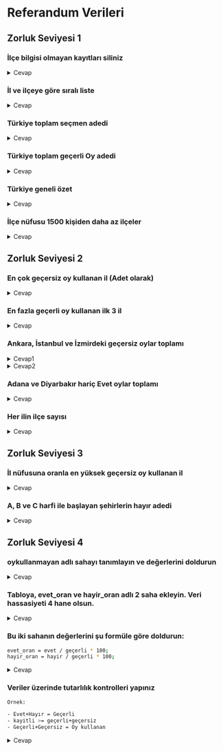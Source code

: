 # Referandum Verileri

## Zorluk Seviyesi 1

### İlçe bilgisi olmayan kayıtları siliniz

<details>
  <summary>Cevap</summary>

```SQL
DELETE FROM referandum WHERE ilce='';
```
</details>

### İl ve ilçeye göre sıralı liste

<details>
  <summary>Cevap</summary>

```SQL
SELECT il, ilce FROM referandum ORDER BY il, ilce;
```
</details>

### Türkiye toplam seçmen adedi

<details>
  <summary>Cevap</summary>

```SQL
SELECT SUM(kayitli) FROM referandum;
```
</details>

### Türkiye toplam geçerli Oy adedi

<details>
  <summary>Cevap</summary>

```SQL
SELECT SUM(gecerli) AS 'GEÇERLİ OY' FROM referandum;
```
</details>

### Türkiye geneli özet

<details>
  <summary>Cevap</summary>

```SQL
SELECT 
    SUM(kayitli) AS 'Kayıtlı Seçmen Sayısı',
    SUM(oykullanan) AS 'Oy Kullanan Seçmen Sayısı',
    SUM(gecerli) AS 'Geçerli Oy Sayısı',
    SUM(gecersiz) AS 'Geçersiz Oy Sayısı',
    SUM(evet) AS 'Evet Sayısı',
    SUM(hayir) AS 'Hayır Sayısı' 
FROM referandum;
```
</details>

### İlçe nüfusu 1500 kişiden daha az ilçeler

<details>
  <summary>Cevap</summary>

```SQL
SELECT * FROM referandum WHERE kayitli < 1500;
```
</details>

## Zorluk Seviyesi 2

### En çok geçersiz oy kullanan il (Adet olarak)

<details>
  <summary>Cevap</summary>

```SQL
SELECT il, SUM(gecersiz) AS 'Geçersiz Oy Sayısı' FROM referandum 
GROUP BY il 
ORDER BY 2 DESC 
LIMIT 1;
```
</details>

### En fazla geçerli oy kullanan ilk 3 il

<details>
  <summary>Cevap</summary>

```SQL
SELECT il, SUM(gecerli) AS 'Geçerli Oy Sayısı' FROM referandum 
GROUP BY il 
ORDER BY 2 DESC 
LIMIT 3;
```
</details>

### Ankara, İstanbul ve İzmirdeki geçersiz oylar toplamı

<details>
  <summary>Cevap1</summary>

```SQL
SELECT SUM(gecersiz) FROM referandum 
WHERE il='Ankara' OR il='İstanbul' OR il='İzmir';
```
</details>

<details>
  <summary>Cevap2</summary>

```SQL
SELECT SUM(gecersiz) FROM referandum 
WHERE il IN ('Ankara', 'İstanbul', 'İzmir');
```
</details>

### Adana ve Diyarbakır hariç Evet oylar toplamı

<details>
  <summary>Cevap</summary>

```SQL
SELECT SUM(evet) FROM referandum 
WHERE il NOT IN ('Diyarbakır', 'Adana');
```
</details>

### Her ilin ilçe sayısı

<details>
  <summary>Cevap</summary>

```SQL
SELECT count(1) FROM referandum GROUP BY il;
```
</details>

## Zorluk Seviyesi 3

### İl nüfusuna oranla en yüksek geçersiz oy kullanan il

<details>
  <summary>Cevap</summary>

```SQL
SELECT il, SUM(gecersiz)/SUM(kayitli) AS 'Geçersiz Oy Oranı' FROM referandum 
GROUP BY il 
ORDER BY 2 DESC
LIMIT 1;
```
</details>

### A, B ve C harfi ile başlayan şehirlerin hayır adedi

<details>
  <summary>Cevap</summary>

```SQL
SELECT il, SUM(hayir) AS 'Hayır Adedi' FROM referandum 
WHERE il LIKE 'A%' 
OR il LIKE 'B%' 
OR il LIKE 'C%'
GROUP BY il;
```
</details>

## Zorluk Seviyesi 4

### oykullanmayan adlı sahayı tanımlayın ve değerlerini doldurun

<details>
  <summary>Cevap</summary>

```SQL
UPDATE referandum SET oykullanmayan = kayitli - oykullanan;
```
</details>

### Tabloya, evet_oran ve hayir_oran adlı 2 saha ekleyin. Veri hassasiyeti 4 hane olsun.

<details>
  <summary>Cevap</summary>

```SQL
ALTER TABLE referandum
ADD evet_oran decimal(6,2) NOT NULL,
ADD hayir_oran decimal(6,2) NOT NULL AFTER evet_oran;
```
</details>

### Bu iki sahanın değerlerini şu formüle göre doldurun:

```BASH
evet_oran = evet / geçerli * 100;
hayir_oran = hayir / geçerli * 100;
```

<details>
  <summary>Cevap</summary>

```SQL
UPDATE referandum SET evet_oran = (evet/gecerli)*100;
UPDATE referandum SET hayir_oran = (hayir/gecerli)*100;
```
</details>

### Veriler üzerinde tutarlılık kontrolleri yapınız

```BASH
Örnek:

- Evet+Hayır = Geçerli
- kayitli >= geçerli+geçersiz
- Geçerli+Geçersiz = Oy kullanan
```

<details>
  <summary>Cevap</summary>

```SQL
SELECT * FROM referandum WHERE evet+hayir-gecerli <> 0;
SELECT * FROM referandum WHERE gecerli+gecersiz < kayitli;
SELECT * FROM referandum WHERE gecerli+gecersiz-oykullanan != 0;
```
</details>